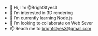 - 👋 Hi, I’m @BrightStyes3
- 👀 I’m interested in 3D rendering
- 🌱 I’m currently learning Node.js
- 💞️ I’m looking to collaborate on Web Sever
- 📫 Reach me to brightstyes3@gmail.com

<!---
BrightStyes3/BrightStyes3 is a ✨ special ✨ repository because its `README.md` (this file) appears on your GitHub profile.
You can click the Preview link to take a look at your changes.
--->
